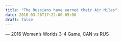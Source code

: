 ```yaml
---
title: "The Russians have earned their Air Miles"
date: 2016-03-26T17:22:00-05:00
draft: false
---
```

— 2016 Women’s Worlds 3-4 Game, CAN vs RUS
<!--more--> 

